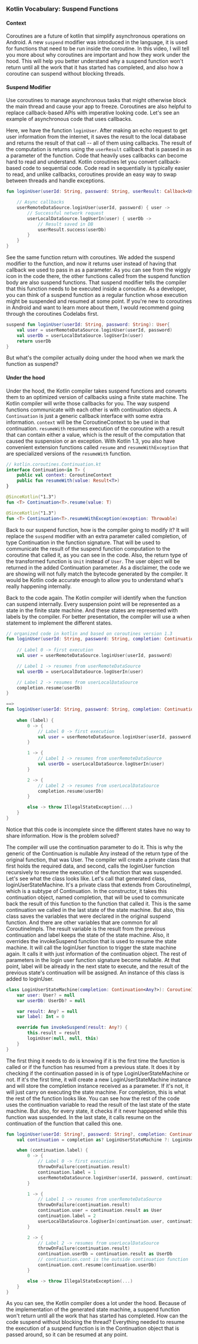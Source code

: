 ### Kotlin Vocabulary: Suspend Functions

#### Context
Coroutines are a future of kotlin that simplify asynchronous operations on Android. A new `suspend` modifier was introduced in the language, it is used for functions that need to be run inside the coroutine. In this video, I will tell you more about why coroutines are important and how they work under the hood. This will help you better understand why a suspend function won't return until all the work that it has started has completed, and also how a coroutine can suspend without blocking threads.

#### Suspend Modifier
Use coroutines to manage asynchronous tasks that might otherwise block the main thread and cause your app to freeze. Coroutines are also helpful to replace callback-based APIs with imperative looking code. Let's see an example of asynchronous code that uses callbacks.

Here, we have the function `loginUser`. After making an echo request to get user information from the internet, it saves the result to the local database and returns the result of that call -- all of them using callbacks. The result of the computation is returns using the `userResult` callback that is passed in as a parameter of the function. Code that heavily uses callbacks can become hard to read and understand. Kotlin coroutines let you convert callback-based code to sequential code. Code read in sequentially is typically easier to read, and unlike callbacks, coroutines provide an easy way to swap between threads and handle exceptions. 

```kotlin
fun loginUser(userId: String, password: String, userResult: Callback<User>) {

	// Async callbacks
	userRemoteDataSource.loginUser(userId, password) { user ->
		// Successful network request
		userLocalDataSource.logUserIn(user) { userDb ->
			// Result saved in DB
			userResult.success(userDb)
		}
	}
}

```

See the same function return with coroutines. We added the suspend modifier to the function, and now it returns user instead of having that callback we used to pass in as a parameter. As you can see from the wiggly icon in the code there, the other functions called from the suspend function body are also suspend functions. That suspend modifier tells the compiler that this function needs to be executed inside a coroutine. As a developer, you can think of a suspend function as a regular function whose execution might be suspended and resumed at some point. If you're new to coroutines in Android and want to learn more about them, I would recommend going through the coroutines Codelabs first. 

```kotlin
suspend fun loginUser(userId: String, password: String): User{
	val user = userRemoteDataSource.loginUser(userId, password)
	val userDb = userLocalDataSource.logUserIn(user)
	return userDb
}

```

But what's the compiler actually doing under the hood when we mark the function as suspend? 


#### Under the hood
Under the hood, the Kotlin compiler takes suspend functions and converts them to an optimized version of callbacks using a finite state machine. The Kotlin compiler will write those callbacks for you. The way suspend functions communicate with each other is with continuation objects. A `Continuation` is just a generic callback interface with some extra information. `context` will be the CoroutineContext to be used in that continuation. `resumeWith` resumes execution of the coroutine with a result that can contain either a value, which is the result of the computation that caused the suspension or an exception. With Kotlin 1.3, you also have convenient extension functions called `resume` and `resumeWithException` that are specialized versions of the `resumeWith` function.

```kotlin
// kotlin.coroutines.Continuation.kt
interface Continuation<in T> {
	public val context: CoroutineContext
	public fun resumeWith(value: Result<T>)
}

@SinceKotlin("1.3")
fun <T> Continuation<T>.resume(value: T)

@SinceKotlin("1.3")
fun <T> Continuation<T>.resumeWithException(exception: Throwable)

```

Back to our suspend function, how is the compiler going to modify it? It will replace the `suspend` modifier with an extra parameter called completion, of type Continuation in the function signature. That will be used to communicate the result of the suspend function computation to the coroutine that called it, as you can see in the code. Also, the return type of the transformed function is `Unit` instead of `User`. The user object will be returned in the added Continuation parameter. As a disclaimer, the code we are showing will not fully match the bytecode generated by the compiler. It would be Kotlin code accurate enough to allow you to understand what's really happening internally.

Back to the code again. The Kotlin compiler will identify when the function can suspend internally. Every suspension point will be represented as a state in the finite state machine. And these states are represented with labels by the compiler. For better presentation, the compiler will use a when statement to implement the different states. 

```kotlin
// organized code in kotlin and based on coroutines version 1.3
fun loginUser(userId: String, password: String, completion: Continuation<Any?>){
	
	// Label 0 -> first execution
	val user = userRemoteDataSource.loginUser(userId, password)

	// Label 1 -> resumes from userRemoteDataSource
	val userDb = userLocalDataSource.logUserIn(user)

	// Label 2 -> resumes from userLocalDataSource
	completion.resume(userDb)
}

==>
fun loginUser(userId: String, password: String, completion: Continuation<Any?>){
	
	when (label) {
		0 -> {
			// Label 0 -> first execution
			val user = userRemoteDataSource.loginUser(userId, password)
		}

		1 -> {
			// Label 1 -> resumes from userRemoteDataSource
			val userDb = userLocalDataSource.logUserIn(user)
		}

		2 -> {
			// Label 2 -> resumes from userLocalDataSource
			completion.resume(userDb)
		}

		else -> throw IllegalStateException(...)
	}
}

```

Notice that this code is incomplete since the different states have no way to share information. How is the problem solved?

The compiler will use the continuation parameter to do it. This is why the generic of the Continuation is nullable Any instead of the return type of the original function, that was User. The compiler will create a private class that first holds the required data, and second, calls the loginUser function recursively to resume the execution of the function that was suspended. Let's see what the class looks like. Let's call that generated class, loginUserStateMachine. It's a private class that extends from CoroutineImpl, which is a subtype of Continuation. In the constructor, it takes this continuation object, named completion, that will be used to communicate back the result of this function to the function that called it. This is the same continuation we called in the last state of the state machine. But also, this class saves the variables that were declared in the original suspend function. And there are other variables that are common for all CoroutineImpls. The result variable is the result from the previous continuation and label keeps the state of the state machine. Also, it overrides the invokeSuspend function that is used to resume the state machine. It will call the loginUser function to trigger the state machine again. It calls it with just information of the continuation object. The rest of parameters in the login user function signature become nullable. At that point, label will be already in the next state to execute, and the result of the previous state's continuation will be assigned. An instance of this class is added to loginUser.

```kotlin
class LoginUserStateMachine(completion: Continuation<Any?>): CoroutineImpl(completion) {
	var user: User? = null
	var userDb: UserDb? = null

	var result: Any? = null
	var label: Int = 0

	override fun invokeSuspend(result: Any?) {
		this.result = result
		loginUser(null, null, this)
	}
}

```

The first thing it needs to do is knowing if it is the first time the function is called or if the function has resumed from a previous state. It does it by checking if the continuation passed in is of type LoginUserStateMachine or not. If it's the first time, it will create a new LoginUserStateMachine instance and will store the completion instance received as a parameter. If it's not, it will just carry on executing the state machine. For completion, this is what the rest of the function looks like. You can see how the rest of the code uses the continuation variable to read the result of the last state of the state machine. But also, for every state, it checks if it never happened while this function was suspended. In the last state, it calls resume on the continuation of the function that called this one.

```kotlin
fun loginUser(userId: String?, password: String?, completion: Continuation<Any?>){
	val continuation = completion as? LoginUserStateMachine ?: LoginUserStateMachine(completion)

	when (continuation.label) {
		0 -> {
			// Label 0 -> first execution
			throwOnFailure(continuation.result)
			continuation.label = 1
			userRemoteDataSource.loginUser(userId, password, continuation)
		}

		1 -> {
			// Label 1 -> resumes from userRemoteDataSource
			throwOnFailure(continuation.result)
			continuation.user = continuation.result as User
			continuation.label = 2
			userLocalDataSource.logUserIn(continuation.user, continuation)
		}

		2 -> {
			// Label 2 -> resumes from userLocalDataSource
			throwOnFailure(continuation.result)
			continuation.userDb = continuation.result as UserDb
			// continuation.cont is the outside continuation function
			continuation.cont.resume(continuation.userDb)
		}

		else -> throw IllegalStateException(...)
	}
}

```

As you can see, the Kotlin compiler does a lot under the hood. Because of the implementation of the generated state machine, a suspend function won't return until all the work that has started has completed. How can the code suspend without blocking the thread? Everything needed to resume the execution of a suspend function is in the Continuation object that is passed around, so it can be resumed at any point.
